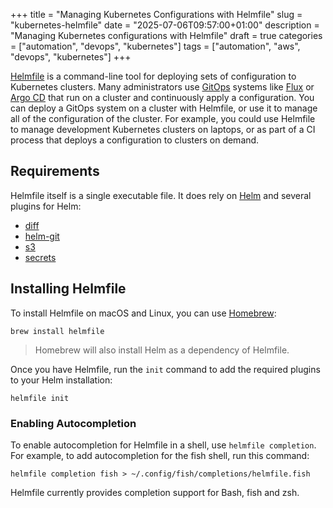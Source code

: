 +++
title = "Managing Kubernetes Configurations with Helmfile"
slug = "kubernetes-helmfile"
date = "2025-07-06T09:57:00+01:00"
description = "Managing Kubernetes configurations with Helmfile"
draft = true
categories = ["automation", "devops", "kubernetes"]
tags = ["automation", "aws", "devops", "kubernetes"]
+++

[Helmfile](https://helmfile.readthedocs.io/en/stable/) is a command-line tool for deploying sets of configuration to Kubernetes clusters. Many administrators use [GitOps](https://www.gitops.tech/) systems like [Flux](https://fluxcd.io/flux/) or [Argo CD](https://argo-cd.readthedocs.io/en/stable/) that run on a cluster and continuously apply a configuration. You can deploy a GitOps system on a cluster with Helmfile, or use it to manage all of the configuration of the cluster. For example, you could use Helmfile to manage development Kubernetes clusters on laptops, or as part of a CI process that deploys a configuration to clusters on demand.

## Requirements

Helmfile itself is a single executable file. It does rely on [Helm](https://helm.sh) and several plugins for Helm:

- [diff](https://github.com/databus23/helm-diff)
- [helm-git](https://github.com/aslafy-z/helm-git)
- [s3](https://github.com/hypnoglow/helm-s3)
- [secrets](https://github.com/jkroepke/helm-secrets)

## Installing Helmfile

To install Helmfile on macOS and Linux, you can use [Homebrew](https://brew.sh/):

```shell
brew install helmfile
```

> Homebrew will also install Helm as a dependency of Helmfile.

Once you have Helmfile, run the `init` command to add the required plugins to your Helm installation:

```shell
helmfile init
```

### Enabling Autocompletion

To enable autocompletion for Helmfile in a shell, use `helmfile completion`. For example, to add autocompletion for the fish shell, run this command:

```shell
helmfile completion fish > ~/.config/fish/completions/helmfile.fish
```

Helmfile currently provides completion support for Bash, fish and zsh.
